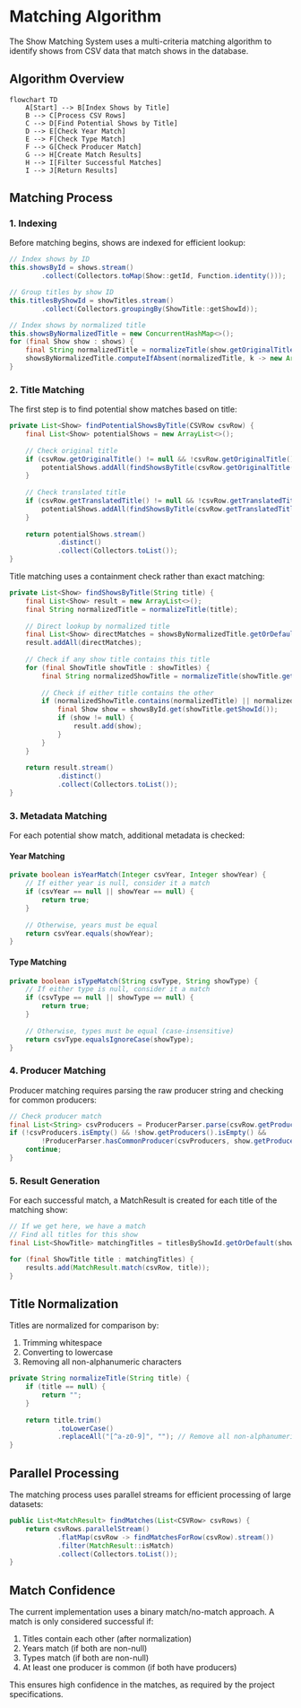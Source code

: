 # Matching Algorithm

The Show Matching System uses a multi-criteria matching algorithm to identify shows from CSV data that match shows in the database.

## Algorithm Overview

```mermaid
flowchart TD
    A[Start] --> B[Index Shows by Title]
    B --> C[Process CSV Rows]
    C --> D[Find Potential Shows by Title]
    D --> E[Check Year Match]
    E --> F[Check Type Match]
    F --> G[Check Producer Match]
    G --> H[Create Match Results]
    H --> I[Filter Successful Matches]
    I --> J[Return Results]
```

## Matching Process

### 1. Indexing

Before matching begins, shows are indexed for efficient lookup:

```java
// Index shows by ID
this.showsById = shows.stream()
        .collect(Collectors.toMap(Show::getId, Function.identity()));

// Group titles by show ID
this.titlesByShowId = showTitles.stream()
        .collect(Collectors.groupingBy(ShowTitle::getShowId));

// Index shows by normalized title
this.showsByNormalizedTitle = new ConcurrentHashMap<>();
for (final Show show : shows) {
    final String normalizedTitle = normalizeTitle(show.getOriginalTitle());
    showsByNormalizedTitle.computeIfAbsent(normalizedTitle, k -> new ArrayList<>()).add(show);
}
```

### 2. Title Matching

The first step is to find potential show matches based on title:

```java
private List<Show> findPotentialShowsByTitle(CSVRow csvRow) {
    final List<Show> potentialShows = new ArrayList<>();
    
    // Check original title
    if (csvRow.getOriginalTitle() != null && !csvRow.getOriginalTitle().isBlank()) {
        potentialShows.addAll(findShowsByTitle(csvRow.getOriginalTitle()));
    }
    
    // Check translated title
    if (csvRow.getTranslatedTitle() != null && !csvRow.getTranslatedTitle().isBlank()) {
        potentialShows.addAll(findShowsByTitle(csvRow.getTranslatedTitle()));
    }
    
    return potentialShows.stream()
            .distinct()
            .collect(Collectors.toList());
}
```

Title matching uses a containment check rather than exact matching:

```java
private List<Show> findShowsByTitle(String title) {
    final List<Show> result = new ArrayList<>();
    final String normalizedTitle = normalizeTitle(title);
    
    // Direct lookup by normalized title
    final List<Show> directMatches = showsByNormalizedTitle.getOrDefault(normalizedTitle, List.of());
    result.addAll(directMatches);
    
    // Check if any show title contains this title
    for (final ShowTitle showTitle : showTitles) {
        final String normalizedShowTitle = normalizeTitle(showTitle.getTitle());
        
        // Check if either title contains the other
        if (normalizedShowTitle.contains(normalizedTitle) || normalizedTitle.contains(normalizedShowTitle)) {
            final Show show = showsById.get(showTitle.getShowId());
            if (show != null) {
                result.add(show);
            }
        }
    }
    
    return result.stream()
            .distinct()
            .collect(Collectors.toList());
}
```

### 3. Metadata Matching

For each potential show match, additional metadata is checked:

#### Year Matching

```java
private boolean isYearMatch(Integer csvYear, Integer showYear) {
    // If either year is null, consider it a match
    if (csvYear == null || showYear == null) {
        return true;
    }
    
    // Otherwise, years must be equal
    return csvYear.equals(showYear);
}
```

#### Type Matching

```java
private boolean isTypeMatch(String csvType, String showType) {
    // If either type is null, consider it a match
    if (csvType == null || showType == null) {
        return true;
    }
    
    // Otherwise, types must be equal (case-insensitive)
    return csvType.equalsIgnoreCase(showType);
}
```

### 4. Producer Matching

Producer matching requires parsing the raw producer string and checking for common producers:

```java
// Check producer match
final List<String> csvProducers = ProducerParser.parse(csvRow.getProducers());
if (!csvProducers.isEmpty() && !show.getProducers().isEmpty() && 
        !ProducerParser.hasCommonProducer(csvProducers, show.getProducers())) {
    continue;
}
```

### 5. Result Generation

For each successful match, a MatchResult is created for each title of the matching show:

```java
// If we get here, we have a match
// Find all titles for this show
final List<ShowTitle> matchingTitles = titlesByShowId.getOrDefault(show.getId(), List.of());

for (final ShowTitle title : matchingTitles) {
    results.add(MatchResult.match(csvRow, title));
}
```

## Title Normalization

Titles are normalized for comparison by:
1. Trimming whitespace
2. Converting to lowercase
3. Removing all non-alphanumeric characters

```java
private String normalizeTitle(String title) {
    if (title == null) {
        return "";
    }
    
    return title.trim()
            .toLowerCase()
            .replaceAll("[^a-z0-9]", ""); // Remove all non-alphanumeric characters
}
```

## Parallel Processing

The matching process uses parallel streams for efficient processing of large datasets:

```java
public List<MatchResult> findMatches(List<CSVRow> csvRows) {
    return csvRows.parallelStream()
            .flatMap(csvRow -> findMatchesForRow(csvRow).stream())
            .filter(MatchResult::isMatch)
            .collect(Collectors.toList());
}
```

## Match Confidence

The current implementation uses a binary match/no-match approach. A match is only considered successful if:

1. Titles contain each other (after normalization)
2. Years match (if both are non-null)
3. Types match (if both are non-null)
4. At least one producer is common (if both have producers)

This ensures high confidence in the matches, as required by the project specifications.
